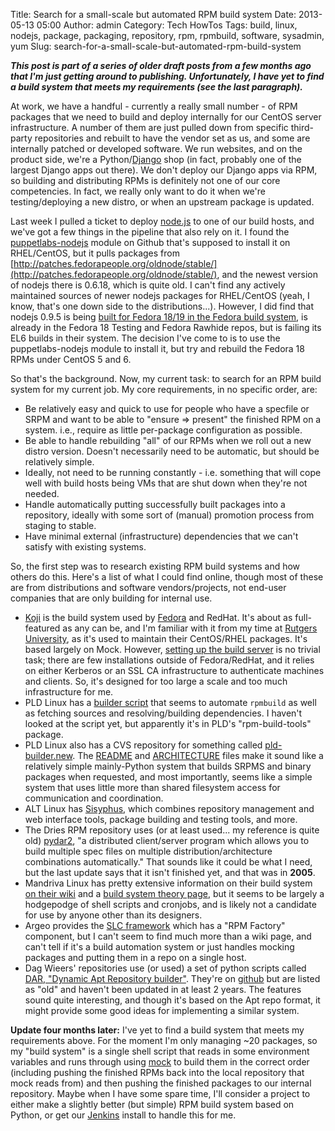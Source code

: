 Title: Search for a small-scale but automated RPM build system
Date: 2013-05-13 05:00
Author: admin
Category: Tech HowTos
Tags: build, linux, nodejs, package, packaging, repository, rpm, rpmbuild, software, sysadmin, yum
Slug: search-for-a-small-scale-but-automated-rpm-build-system

***This post is part of a series of older draft posts from a few months
ago that I'm just getting around to publishing. Unfortunately, I have
yet to find a build system that meets my requirements (see the last
paragraph).***

At work, we have a handful - currently a really small number - of RPM
packages that we need to build and deploy internally for our CentOS
server infrastructure. A number of them are just pulled down from
specific third-party repositories and rebuilt to have the vendor set as
us, and some are internally patched or developed software. We run
websites, and on the product side, we're a
Python/[Django](https://www.djangoproject.com/) shop (in fact, probably
one of the largest Django apps out there). We don't deploy our Django
apps via RPM, so building and distributing RPMs is definitely not one of
our core competencies. In fact, we really only want to do it when we're
testing/deploying a new distro, or when an upstream package is updated.

Last week I pulled a ticket to deploy [node.js](http://nodejs.org/) to
one of our build hosts, and we've got a few things in the pipeline that
also rely on it. I found the
[puppetlabs-nodejs](https://github.com/puppetlabs/puppetlabs-nodejs)
module on Github that's supposed to install it on RHEL/CentOS, but it
pulls packages from
[http://patches.fedorapeople.org/oldnode/stable/](http://patches.fedorapeople.org/oldnode/stable/),
and the newest version of nodejs there is 0.6.18, which is quite old. I
can't find any actively maintained sources of newer nodejs packages for
RHEL/CentOS (yeah, I know, that's one down side to the
distributions...). However, I did find that nodejs 0.9.5 is being [built
for Fedora 18/19 in the Fedora build
system](http://koji.fedoraproject.org/koji/packageinfo?packageID=15154),
is already in the Fedora 18 Testing and Fedora Rawhide repos, but is
failing its EL6 builds in their system. The decision I've come to is to
use the puppetlabs-nodejs module to install it, but try and rebuild the
Fedora 18 RPMs under CentOS 5 and 6.

So that's the background. Now, my current task: to search for an RPM
build system for my current job. My core requirements, in no specific
order, are:

-   Be relatively easy and quick to use for people who have a specfile
    or SRPM and want to be able to "ensure =\> present" the finished RPM
    on a system. i.e., require as little per-package configuration as
    possible.
-   Be able to handle rebuilding "all" of our RPMs when we roll out a
    new distro version. Doesn't necessarily need to be automatic, but
    should be relatively simple.
-   Ideally, not need to be running constantly - i.e. something that
    will cope well with build hosts being VMs that are shut down when
    they're not needed.
-   Handle automatically putting successfully built packages into a
    repository, ideally with some sort of (manual) promotion process
    from staging to stable.
-   Have minimal external (infrastructure) dependencies that we can't
    satisfy with existing systems.

So, the first step was to research existing RPM build systems and how
others do this. Here's a list of what I could find online, though most
of these are from distributions and software vendors/projects, not
end-user companies that are only building for internal use.

-   [Koji](https://fedorahosted.org/koji/wiki) is the build system used
    by [Fedora](http://fedoraproject.org/wiki/Koji) and RedHat. It's
    about as full-featured as any can be, and I'm familiar with it from
    my time at [Rutgers University](http://koji.rutgers.edu/koji/), as
    it's used to maintain their CentOS/RHEL packages. It's based largely
    on Mock. However, [setting up the build
    server](http://fedoraproject.org/wiki/Koji/ServerHowTo) is no
    trivial task; there are few installations outside of Fedora/RedHat,
    and it relies on either Kerberos or an SSL CA infrastructure to
    authenticate machines and clients. So, it's designed for too large a
    scale and too much infrastructure for me.
-   PLD Linux has a [builder
    script](https://www.pld-linux.org/developingpld/builderscript) that
    seems to automate `rpmbuild` as well as fetching sources and
    resolving/building dependencies. I haven't looked at the script yet,
    but apparently it's in PLD's "rpm-build-tools" package.
-   PLD Linux also has a CVS repository for something called
    [pld-builder.new](http://cvs.pld-linux.org/cgi-bin/cvsweb/pld-builder.new).
    The
    [README](http://cvs.pld-linux.org/cgi-bin/cvsweb/pld-builder.new/doc/README?rev=1.5)
    and
    [ARCHITECTURE](http://cvs.pld-linux.org/cgi-bin/cvsweb/pld-builder.new/doc/ARCHITECTURE?rev=1.6)
    files make it sound like a relatively simple mainly-Python system
    that builds SRPMS and binary packages when requested, and most
    importantly, seems like a simple system that uses little more than
    shared filesystem access for communication and coordination.
-   ALT Linux has [Sisyphus](http://en.altlinux.org/Sisyphus), which
    combines repository management and web interface tools, package
    building and testing tools, and more.
-   The Dries RPM repository uses (or at least used... my reference is
    quite old) [pydar2](http://dries.ulyssis.org/rpm/pydar2/index.html),
    "a distributed client/server program which allows you to build
    multiple spec files on multiple distribution/architecture
    combinations automatically." That sounds like it could be what I
    need, but the last update says that it isn't finished yet, and that
    was in **2005**.
-   Mandriva Linux has pretty extensive information on their build
    system [on their
    wiki](http://wiki.mandriva.com/en/Category:Build_System) and a
    [build system theory
    page](http://wiki.mandriva.com/en/Development/Packaging/BuildSystem/Theory),
    but it seems to be largely a hodgepodge of shell scripts and
    cronjobs, and is likely not a candidate for use by anyone other than
    its designers.
-   Argeo provides the [SLC framework](https://www.argeo.org/wiki/SLC)
    which has a "RPM Factory" component, but I can't seem to find much
    more than a wiki page, and can't tell if it's a build automation
    system or just handles mocking packages and putting them in a repo
    on a single host.
-   Dag Wieers' repositories use (or used) a set of python scripts
    called [DAR, "Dynamic Apt Repository
    builder"](http://dag.wieers.com/home-made/dar/). They're on
    [github](https://github.com/dagwieers/dar) but are listed as "old"
    and haven't been updated in at least 2 years. The features sound
    quite interesting, and though it's based on the Apt repo format, it
    might provide some good ideas for implementing a similar system.

**Update four months later:** I've yet to find a build system that meets
my requirements above. For the moment I'm only managing \~20 packages,
so my "build system" is a single shell script that reads in some
environment variables and runs through using
[mock](http://fedoraproject.org/wiki/Projects/Mock) to build them in the
correct order (including pushing the finished RPMs back into the local
repository that mock reads from) and then pushing the finished packages
to our internal repository. Maybe when I have some spare time, I'll
consider a project to either make a slightly better (but simple) RPM
build system based on Python, or get our
[Jenkins](http://jenkins-ci.org/) install to handle this for me.
